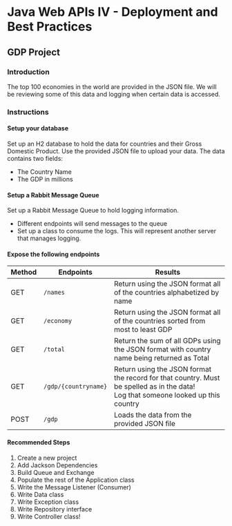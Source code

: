 # Java Web APIs IV - Deployment and Best Practices

## GDP Project

### Introduction

The top 100 economies in the world are provided in the JSON file. We will be reviewing some of this data and logging 
when certain data is accessed.

### Instructions

#### Setup your database

Set up an H2 database to hold the data for countries and their Gross Domestic Product. Use the provided JSON file to 
upload your data. The data contains two fields:

- The Country Name
- The GDP in millions

#### Setup a Rabbit Message Queue

Set up a Rabbit Message Queue to hold logging information.

- Different endpoints will send messages to the queue
- Set up a class to consume the logs. This will represent another server that manages logging.

#### Expose the following endpoints

| Method    | Endpoints             | Results                                                                               |
| --------- | --------------------- | --------------------------------------------------------------------------------------|
| GET       | `/names`              | Return using the JSON format all of the countries alphabetized by name |                     
| GET       | `/economy`            | Return using the JSON format all of the countries sorted from most to least GDP |
| GET       | `/total`              | Return the sum of all GDPs using the JSON format with country name being returned as Total |
| GET       | `/gdp/{countryname}`  | Return using the JSON format the record for that country. Must be spelled as in the data!<br>Log that someone looked up this country |
| POST      | `/gdp`                | Loads the data from the provided JSON file |

#### Recommended Steps

1. Create a new project
2. Add Jackson Dependencies
3. Build Queue and Exchange
4. Populate the rest of the Application class
5. Write the Message Listener (Consumer)
6. Write Data class
7. Write Exception class
8. Write Repository interface
9. Write Controller class!